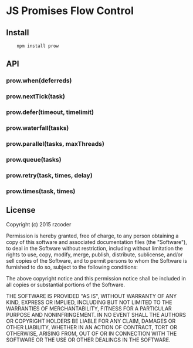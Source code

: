 # JS Promises Flow Control

## Install
```
    npm install prow
```

## API

### prow.when(deferreds)
### prow.nextTick(task)
### prow.defer(timeout, timelimit)
### prow.waterfall(tasks)
### prow.parallel(tasks, maxThreads)
### prow.queue(tasks)
### prow.retry(task, times, delay)
### prow.times(task, times)

## License

Copyright (c) 2015 rzcoder

Permission is hereby granted, free of charge, to any person obtaining a copy of this software and associated documentation files (the "Software"), to deal in the Software without restriction, including without limitation the rights to use, copy, modify, merge, publish, distribute, sublicense, and/or sell copies of the Software, and to permit persons to whom the Software is furnished to do so, subject to the following conditions:

The above copyright notice and this permission notice shall be included in all copies or substantial portions of the Software.

THE SOFTWARE IS PROVIDED "AS IS", WITHOUT WARRANTY OF ANY KIND, EXPRESS OR IMPLIED, INCLUDING BUT NOT LIMITED TO THE WARRANTIES OF MERCHANTABILITY, FITNESS FOR A PARTICULAR PURPOSE AND NONINFRINGEMENT. IN NO EVENT SHALL THE AUTHORS OR COPYRIGHT HOLDERS BE LIABLE FOR ANY CLAIM, DAMAGES OR OTHER LIABILITY, WHETHER IN AN ACTION OF CONTRACT, TORT OR OTHERWISE, ARISING FROM, OUT OF OR IN CONNECTION WITH THE SOFTWARE OR THE USE OR OTHER DEALINGS IN THE SOFTWARE.